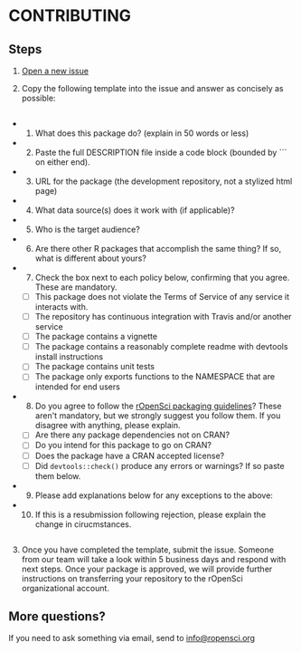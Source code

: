 CONTRIBUTING
============

## Steps

1. [Open a new issue](https://github.com/ropensci/onboarding/issues/new)

2. Copy the following template into the issue and answer as concisely as possible:

    ```
* 1. What does this package do? (explain in 50 words or less)  
* 2. Paste the full DESCRIPTION file inside a code block (bounded by ``` on either end).
* 3. URL for the package (the development repository, not a stylized html page)
* 4. What data source(s) does it work with (if applicable)?
* 5. Who is the target audience?
* 6. Are there other R packages that accomplish the same thing? If so, what is different about yours?
* 7. Check the box next to each policy below, confirming that you agree. These are mandatory.
    * [ ] This package does not violate the Terms of Service of any service it interacts with.
    * [ ] The repository has continuous integration with Travis and/or another service
    * [ ] The package contains a vignette
    * [ ] The package contains a reasonably complete readme with devtools install instructions
    * [ ] The package contains unit tests
    * [ ] The package only exports functions to the NAMESPACE that are intended for end users
* 8. Do you agree to follow the [rOpenSci packaging guidelines](https://github.com/ropensci/packaging_guide)? These aren't mandatory, but we strongly suggest you follow them. If you disagree with anything, please explain.
    * [ ] Are there any package dependencies not on CRAN?
    * [ ] Do you intend for this package to go on CRAN?
    * [ ] Does the package have a CRAN accepted license?
    * [ ] Did `devtools::check()` produce any errors or warnings? If so paste them below.
* 9. Please add explanations below for any exceptions to the above:
* 10. If this is a resubmission following rejection, please explain the change in cirucmstances.
    ```

3. Once you have completed the template, submit the issue. Someone from our team will take a look within 5 business days and respond with next steps.  Once your package is approved, we will provide further instructions on transferring your repository to the rOpenSci organizational account.

## More questions? 

If you need to ask something via email, send to [info@ropensci.org](mailto:info@ropensci.org)
